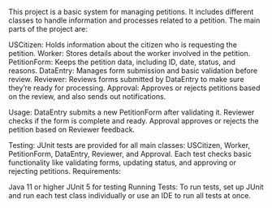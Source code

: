 This project is a basic system for managing petitions. It includes different classes to handle information and processes related to a petition. The main parts of the project are:

USCitizen: Holds information about the citizen who is requesting the petition.
Worker: Stores details about the worker involved in the petition.
PetitionForm: Keeps the petition data, including ID, date, status, and reasons.
DataEntry: Manages form submission and basic validation before review.
Reviewer: Reviews forms submitted by DataEntry to make sure they’re ready for processing.
Approval: Approves or rejects petitions based on the review, and also sends out notifications.

Usage:
DataEntry submits a new PetitionForm after validating it.
Reviewer checks if the form is complete and ready.
Approval approves or rejects the petition based on Reviewer feedback.

Testing:
JUnit tests are provided for all main classes: USCitizen, Worker, PetitionForm, DataEntry, Reviewer, and Approval.
Each test checks basic functionality like validating forms, updating status, and approving or rejecting petitions.
Requirements:

Java 11 or higher
JUnit 5 for testing
Running Tests: To run tests, set up JUnit and run each test class individually or use an IDE to run all tests at once.


